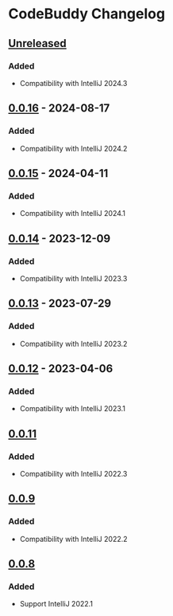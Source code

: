 <!-- Keep a Changelog guide -> https://keepachangelog.com -->

# CodeBuddy Changelog

## [Unreleased]

### Added

- Compatibility with IntelliJ 2024.3

## [0.0.16] - 2024-08-17

### Added

- Compatibility with IntelliJ 2024.2

## [0.0.15] - 2024-04-11

### Added

- Compatibility with IntelliJ 2024.1

## [0.0.14] - 2023-12-09

### Added

- Compatibility with IntelliJ 2023.3

## [0.0.13] - 2023-07-29

### Added

- Compatibility with IntelliJ 2023.2

## [0.0.12] - 2023-04-06

### Added

- Compatibility with IntelliJ 2023.1

## [0.0.11]

### Added

- Compatibility with IntelliJ 2022.3

## [0.0.9]

### Added

- Compatibility with IntelliJ 2022.2

## [0.0.8]

### Added

- Support IntelliJ 2022.1

[Unreleased]: https://github.com/srizzo/code-buddy-plugin/compare/v0.0.16...HEAD
[0.0.16]: https://github.com/srizzo/code-buddy-plugin/compare/v0.0.15...v0.0.16
[0.0.15]: https://github.com/srizzo/code-buddy-plugin/compare/v0.0.14...v0.0.15
[0.0.14]: https://github.com/srizzo/code-buddy-plugin/compare/v0.0.13...v0.0.14
[0.0.13]: https://github.com/srizzo/code-buddy-plugin/compare/v0.0.12...v0.0.13
[0.0.12]: https://github.com/srizzo/code-buddy-plugin/compare/v0.0.11...v0.0.12
[0.0.11]: https://github.com/srizzo/code-buddy-plugin/compare/v0.0.9...v0.0.11
[0.0.9]: https://github.com/srizzo/code-buddy-plugin/compare/v0.0.8...v0.0.9
[0.0.8]: https://github.com/srizzo/code-buddy-plugin/commits/v0.0.8
